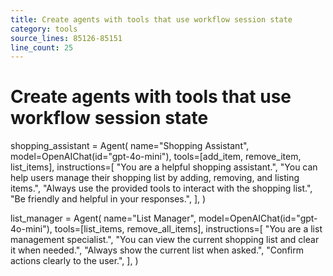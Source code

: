 ```yaml
---
title: Create agents with tools that use workflow session state
category: tools
source_lines: 85126-85151
line_count: 25
---
```


# Create agents with tools that use workflow session state
shopping_assistant = Agent(
    name="Shopping Assistant",
    model=OpenAIChat(id="gpt-4o-mini"),
    tools=[add_item, remove_item, list_items],
    instructions=[
        "You are a helpful shopping assistant.",
        "You can help users manage their shopping list by adding, removing, and listing items.",
        "Always use the provided tools to interact with the shopping list.",
        "Be friendly and helpful in your responses.",
    ],
)

list_manager = Agent(
    name="List Manager",
    model=OpenAIChat(id="gpt-4o-mini"),
    tools=[list_items, remove_all_items],
    instructions=[
        "You are a list management specialist.",
        "You can view the current shopping list and clear it when needed.",
        "Always show the current list when asked.",
        "Confirm actions clearly to the user.",
    ],
)

